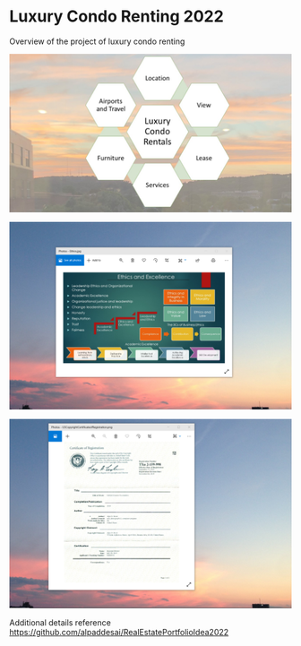 # Luxury Condo Renting 2022

Overview of the project of luxury condo renting

![image](LuxuryCondoRenting.jpg)

![image](EthicsandExcellence.png)

![imaged](USCopyrightCertificate.png)

Additional details reference https://github.com/alpaddesai/RealEstatePortfolioIdea2022
